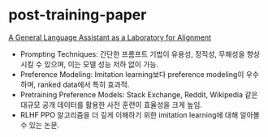 # post-training-paper

[A General Language Assistant as a Laboratory for Alignment](https://arxiv.org/pdf/2112.00861)
- Prompting Techniques: 간단한 프롬프트 기법이 유용성, 정직성, 무해성을 향상시킬 수 있으며, 이는 모델 성능 저하 없이 가능.
- Preference Modeling: Imitation learning보다 preference modeling이 우수하며, ranked data에서 특히 효과적.
- Pretraining Preference Models: Stack Exchange, Reddit, Wikipedia 같은 대규모 공개 데이터를 활용한 사전 훈련이 효율성을 크게 높임.
- RLHF PPO 알고리즘을 더 깊게 이해하기 위한 imitation learning에 대해 알아볼 수 있는 논문.
